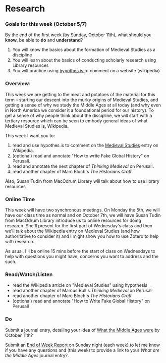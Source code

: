 # Research

### Goals for this week (October 5/7)

By the end of the first week (by Sunday, October 11th), what should you **know**, be able to **do** and **understand**?

1. You will know the basics about the formation of Medieval Studies as a discipline
2. You will learn about the basics of conducting scholarly research using Library resources
3. You will practice using [hypothes.is ](../course-info/digital-tools/hypothes.is.md)to comment on a website (wikipedia)

### Overview:

This week we are getting to the meat and potatoes of the material for this term – starting our descent into the murky origins of Medieval Studies, and getting a sense of why we study the Middle Ages at all today (and why even in North America we consider it a foundational period for our history). To get a sense of why people think about the discipline, we will start with a tertiary resource which can be seen to embody general ideas of what Medieval Studies is, Wikipedia.&#x20;

This week I want you to:&#x20;

1. read and use hypothes.is to comment on the [Medieval Studies](https://en.wikipedia.org/wiki/Medieval\_studies) entry on Wikipedia.
2. (optional) read and annotate "How to write Fake Global History" on Perusall.&#x20;
3. read and annotate the next chapter of _Thinking Medieval_ on Perusall.
4. read another chapter of Marc Bloch's _The Historians Craft_

Also, Susan Tudin from MacOdrum Library will talk about how to use library resources

### **Online Time**

This week will have two synchronous meetings. On Monday the 5th, we will have our class time as normal and on October 7th, we will have Susan Tudin from MacOdrum Library introduce us to online resources for doing research. She'll present for the first part of Wednesday's class and then we'll talk about the Wikipedia entry on Medieval Studies (and how authoritative to consider it) and I might show you how to use Zotero to help with research.&#x20;

As usual, I'll be online 15 mins before the start of class on Wednesdays to help with questions you might have, concerns you want to address and the such.&#x20;

### Read/Watch/Listen

* read the Wikipedia article on "Medieval Studies" using hypothesis
* read another chapter of Marcus Bull's _Thinking Medieval_ on Perusall
* read another chapter of Marc Bloch's _The Historians Craft_
* (optional) read and annotate "How to Write Fake Global History" on Perusall

### Do

Submit a journal entry, detailing your idea of [What the Middle Ages were](../course-info/syllabus/coursework/reflections/what-do-i-think-about-the-middle-ages.md) by October 11th?

Submit an [End of Week Report ](https://forms.office.com/Pages/ResponsePage.aspx?id=lRjZagbeXki8UfzhJsyFMHYe4bjIkPJLpePMoYTjyCNUQlY3V0pYOVJPQVMzVDJXR05OWjBHT01YQy4u)on Sunday night (each week) to let me know if you have any questions and (this week) to provide a link to your _What are the Middle Ages_ journal entry?.
